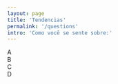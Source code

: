 ```yaml
---
layout: page
title: 'Tendencias'
permalink: '/questions'
intro: 'Como você se sente sobre:'
---
```

<div class="questions-container">
  <div class="question-option">A</div>
  <div class="question-option">B</div>
  <div class="question-option">C</div>
  <div class="question-option">D</div>
</div>
